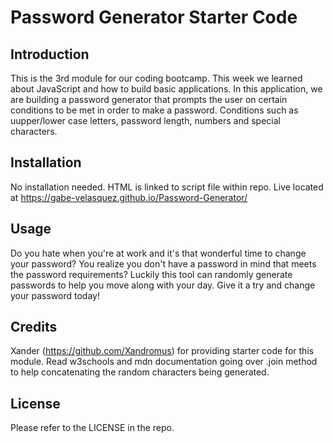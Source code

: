 # Password Generator Starter Code
## Introduction
This is the 3rd module for our coding bootcamp. This week we learned about JavaScript and how to build basic applications. In this application, we are building a password generator that prompts the user on certain conditions to be met in order to make a password. Conditions such as uupper/lower case letters, password length, numbers and special characters. 

## Installation

No installation needed. HTML is linked to script file within repo. 
Live located at https://gabe-velasquez.github.io/Password-Generator/

## Usage

Do you hate when you're  at work and it's that wonderful time to change your password? You realize you don't have a password in mind that meets the password requirements? Luckily this tool can randomly generate passwords to help you move along with your day. Give it a try and change your password today! 

## Credits

Xander (https://github.com/Xandromus) for providing starter code for this module.
Read w3schools and mdn documentation going over .join method to help concatenating the random characters being generated. 

## License

Please refer to the LICENSE in the repo.
